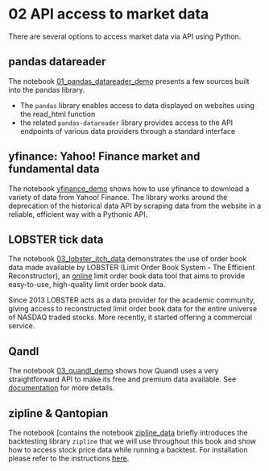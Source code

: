 # 02 API access to market data

There are several options to access market data via API using Python.

## pandas datareader

The notebook [01_pandas_datareader_demo](01_pandas_datareader_demo.ipynb) presents a few sources built into the pandas library. 
- The `pandas` library enables access to data displayed on websites using the read_html function 
- the related `pandas-datareader` library provides access to the API endpoints of various data providers through a standard interface 

## yfinance: Yahoo! Finance market and fundamental data 

The notebook [yfinance_demo](02_yfinance_demo.ipynb) shows how to use yfinance to download a variety of data from Yahoo! Finance. The library works around the deprecation of the historical data API by scraping data from the website in a reliable, efficient way with a Pythonic API.

## LOBSTER tick data

The notebook [03_lobster_itch_data](03_lobster_itch_data.ipynb) demonstrates the use of order book data made available by LOBSTER (Limit Order Book System - The Efficient Reconstructor), an [online](https://lobsterdata.com/info/WhatIsLOBSTER.php) limit order book data tool that aims to provide easy-to-use, high-quality limit order book data.

Since 2013 LOBSTER acts as a data provider for the academic community, giving access to reconstructed limit order book data for the entire universe of NASDAQ traded stocks. More recently, it started offering a commercial service.

## Qandl

The notebook [03_quandl_demo](03_quandl_demo.ipynb) shows how Quandl uses a very straightforward API to make its free and premium data available. See [documentation](https://www.quandl.com/tools/api) for more details.

## zipline & Qantopian

The notebook [contains the notebook [zipline_data](05_zipline_data.ipynb) briefly introduces the backtesting library `zipline` that we will use throughout this book and show how to access stock price data while running a backtest. For installation please refer to the instructions [here](../../installation).

